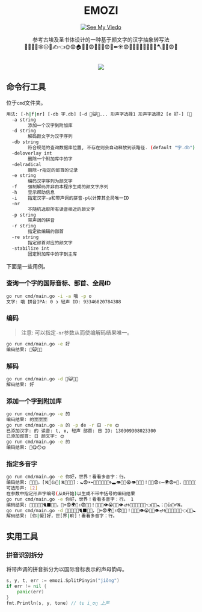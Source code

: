 <div align="center">

<h1>EMOZI</h1>


[![See My Viedo](https://img.shields.io/badge/%E5%8E%9F%E7%90%86%E8%AF%A6%E8%A7%81%E6%88%91%E5%8F%91%E5%B8%83%E7%9A%84%E8%A7%86%E9%A2%91-Bilibili-pink)](https://www.bilibili.com/video/BV14K421y75F)


参考古埃及圣书体设计的一种基于颜文字的汉字抽象转写法<br>🐑🚬🧗👤🕸️😐🧗✍️👈🌞😨🏠🌹🧦😨👥🌹🔐😨💦⬅️☀️😨🏡💦💡🍉🌱🍵💡🧗🪓🍆👔😨🐶<br><br>

<img src="https://counter.seku.su/cmoe?name=emozi&theme=r34" /><br>

</div>

## 命令行工具
位于`cmd`文件夹。
```bash
用法: [-h|f|nr] [-db 字.db] [-d 🌹⁪😺‎🐴‫👩] [-e 好] 形声字选择1 形声字选择2 ...
  -a string
        添加一个汉字到附加库
  -d string
        解码颜文字为汉字序列
  -db string
        符合规范的查询数据库位置, 不存在则会自动释放到该路径. (default "字.db")
  -deloverlay int
        删除一个附加库中的字
  -delradical
        删除-r指定的部首的记录
  -e string
        编码汉字序列为颜文字
  -f    强制解码并非由本程序生成的颜文字序列
  -h    显示帮助信息
  -i    指定汉字-a和带声调的拼音-p以计算其全局唯一ID
  -nr
        不随机选取所有读音相近的颜文字
  -p string
        带声调的拼音
  -r string
        指定欲编辑的部首
  -re string
        指定部首对应的颜文字
  -stabilize int
        固定附加库中的字到主库
```
下面是一些用例。
### 查询一个字的国际音标、部首、全局ID
```bash
go run cmd/main.go -i -a 哦 -p o
文字: 哦 拼音IPA: 0 ɔ 轻声 ID: 93346820784388
```
### 编码
> 注意: 可以指定`-nr`参数从而使编解码结果唯一。
```bash
go run cmd/main.go -e 好
编码结果: 🌹⁪😺‎🐴‫👩
```
### 解码
```bash
go run cmd/main.go -d 🌹⁪😺‎🐴‫👩
解码结果: 好
```
### 添加一个字到附加库
```bash
go run cmd/main.go -e 的
编码结果: 的‬🈳⁠🈳⁦🈳
go run cmd/main.go -a 的 -p de -r 日 -re 🌞
已添加汉字: 的 读音: t, ɤ, 轻声 部首: 日 ID: 130309308023300
已添加部首: 日 颜文字: 🌞
go run cmd/main.go -e 的                   
编码结果: 🔪⁮😋⁦😯‏🌞
```
### 指定多音字
```bash
go run cmd/main.go -e 你好，世界！看看多音字：行。
编码结果: 🥛​👔⁮🐴‮👤🐒🐱🐎👩，🌴☀️😨🌍➖✌️😨👨‍🌾！👖🔐🍉👁️😭🔐🍉👁️🕳️🌀🍉🪩🧂🎵🍉🎵⬅️☀️😨🚼：[🌟🦅🦎⛕|🌷👍🦎⛕]。
可选形声: [2]
在参数中指定形声字编号(从0开始)以生成不带中括号的编码结果
go run cmd/main.go -e 你好，世界！看看多音字：行。 1
编码结果: 🥛⁦👔⁢🐴⁭👤🐵🐈‍⬛🐎👩，🪸☀️😨🌍🐓✌️😨👨‍🌾！👖🔐🍉👁️😭🔐🍉👁️🪔🌀🍉🪩💊🎵🍉🎵👈🌅😨🚼：🐅👍🧗‍♂️⛕。
go run cmd/main.go -d 🥛⁦👔⁢🐴⁭👤🐵🐈‍⬛🐎👩，🪸☀️😨🌍🐓✌️😨👨‍🌾！👖🔐🍉👁️😭🔐🍉👁️🪔🌀🍉🪩💊🎵🍉🎵👈🌅😨🚼：🐅👍🧗‍♂️⛕。
解码结果: [你|儗]好，世[界|畍]！看看多音字：行。
```

## 实用工具
### 拼音识别拆分
将带声调的拼音拆分为以国际音标表示的声母韵母。
```go
s, y, t, err := emozi.SplitPinyin("jiǒng")
if err != nil {
    panic(err)
}
fmt.Println(s, y, tone) // tɕ i̯ʊŋ 上声
```
